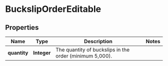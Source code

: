 

# BuckslipOrderEditable


## Properties

Name | Type | Description | Notes
------------ | ------------- | ------------- | -------------
**quantity** | **Integer** | The quantity of buckslips in the order (minimum 5,000). | 



